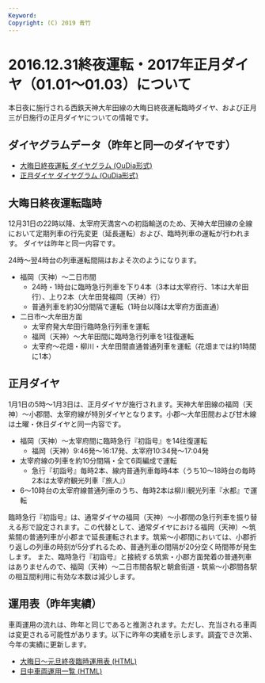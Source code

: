 ```yaml
---
Keyword: 
Copyright: (C) 2019 青竹
---
```


# 2016.12.31終夜運転・2017年正月ダイヤ（01.01～01.03）について

本日夜に施行される西鉄天神大牟田線の大晦日終夜運転臨時ダイヤ、および正月三が日施行の正月ダイヤについての情報です。

## ダイヤグラムデータ（昨年と同一のダイヤです）

* [大晦日終夜運転 ダイヤグラム (OuDia形式)](https://aotake91.net/railway/nishitetsu/dia/2015-2016shuuya.oud)
* [正月ダイヤ ダイヤグラム (OuDia形式)](https://aotake91.net/railway/nishitetsu/dia/2016newyear.oud)

## 大晦日終夜運転臨時

12月31日の22時以降、太宰府天満宮への初詣輸送のため、天神大牟田線の全線において定期列車の行先変更（延長運転）および、臨時列車の運転が行われます。
ダイヤは昨年と同一内容です。

24時～翌4時台の列車運転間隔はおよそ次のようになります。

* 福岡（天神）～二日市間
    * 24時・1時台に臨時急行列車を下り4本（3本は太宰府行、1本は大牟田行）、上り2本（大牟田発福岡（天神）行）
    * 普通列車を約30分間隔で運転（1時台以降は太宰府方面直通）
* 二日市～大牟田方面
    * 太宰府発大牟田行臨時急行列車を運転
    * 福岡（天神）～大牟田間に臨時急行列車を1往復運転
    * 太宰府～花畑・柳川・大牟田間直通普通列車を運転（花畑までは約1時間に1本）

## 正月ダイヤ

1月1日の5時～1月3日は、正月ダイヤが施行されます。天神大牟田線の福岡（天神）～小郡間、太宰府線が特別ダイヤとなります。小郡～大牟田間および甘木線は土曜・休日ダイヤと同一内容です。

* 福岡（天神）～太宰府間に臨時急行『初詣号』を14往復運転
    * 福岡（天神）9:46発～16:17発、太宰府10:34発～17:04発
* 太宰府線の列車を約10分間隔・全て6両編成で運転
    * 急行『初詣号』毎時2本、線内普通列車毎時4本（うち10～18時台の毎時2本は太宰府観光列車『旅人』）
* 6～10時台の太宰府線普通列車のうち、毎時2本は柳川観光列車『水都』で運転

臨時急行『初詣号』は、通常ダイヤの福岡（天神）～小郡間の急行列車を振り替える形で設定されます。この代替として、通常ダイヤにおける福岡（天神）～筑紫間の普通列車が小郡まで延長運転されます。筑紫～小郡間においては、小郡折り返しの列車の時刻が5分ずれるため、普通列車の間隔が20分空く時間帯が発生します。
また、臨時急行『初詣号』と接続する筑紫・小郡方面発着の普通列車はありませんので、福岡（天神）～二日市間各駅と朝倉街道・筑紫～小郡間各駅の相互間利用に有効な本数は減少します。

## 運用表（昨年実績）

車両運用の流れは、昨年と同じであると推測されます。ただし、充当される車両は変更される可能性があります。以下に昨年の実績を示します。調査でき次第、今年の実績に更新します。

* [大晦日～元旦終夜臨時運用表 (HTML)](https://aotake91.net/2015-12-31-allnight/)
* [日中車両運用一覧 (HTML)](https://aotake91.net/railway/nishitetsu/dia/20150404/unyoulist-shogatsu.htm)

